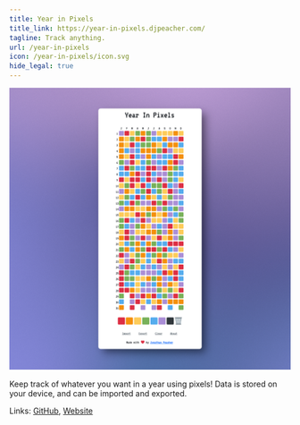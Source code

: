 ```yaml
---
title: Year in Pixels
title_link: https://year-in-pixels.djpeacher.com/
tagline: Track anything.
url: /year-in-pixels
icon: /year-in-pixels/icon.svg
hide_legal: true
---
```


[![Year in Pixels](/year-in-pixels/screenshot.png)](https://year-in-pixels.djpeacher.com/)

Keep track of whatever you want in a year using pixels! Data is stored on your device, and can be imported and exported.

Links: [GitHub](https://github.com/djpeacher/year-in-pixels), [Website](https://year-in-pixels.djpeacher.com/)